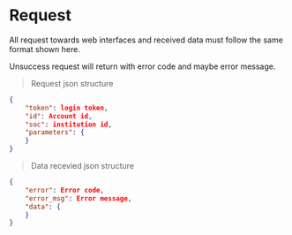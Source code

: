 # Request

All request towards web interfaces and received data must follow the same format shown here.

Unsuccess request will return with error code and maybe error message.

>Request json structure

```json
{
	"token": login token,
	"id": Account id,
	"soc": institution id,
	"parameters": {
	}
}
```
>Data recevied json structure

```json
{
	"error": Error code,
	"error_msg": Error message,
	"data": {
	}
}
```